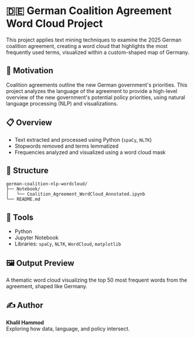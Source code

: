 # 🇩🇪 German Coalition Agreement Word Cloud Project

This project applies text mining techniques to examine the 2025 German coalition agreement, creating a word cloud that highlights the most frequently used terms, visualized within a custom-shaped map of Germany.

## 🧠 Motivation

Coalition agreements outline the new German government's priorities. This project analyzes the language of the agreement to provide a high-level overview of the new government's potential policy priorities, using natural language processing (NLP) and visualizations.

## 📋 Overview

- Text extracted and processed using Python (`spaCy`, `NLTK`)
- Stopwords removed and terms lemmatized
- Frequencies analyzed and visualized using a word cloud mask

## 📁 Structure

```
german-coalition-nlp-wordcloud/
├── Notebook/
│   └── Coalition_Agreement_WordCloud_Annotated.ipynb
└── README.md
```

## 🧰 Tools

- Python
- Jupyter Notebook
- Libraries: `spaCy`, `NLTK`, `WordCloud`, `matplotlib`

## 🖼 Output Preview

A thematic word cloud visualizing the top 50 most frequent words from the agreement, shaped like Germany.

## ✍️ Author

**Khalil Hammod**  
Exploring how data, language, and policy intersect.

